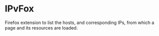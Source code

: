 IPvFox
======

Firefox extension to list the hosts, and corresponding IPs, from which a page and its resources are loaded.
